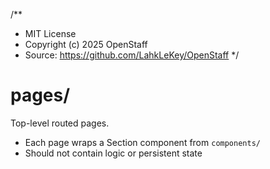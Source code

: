 /**
 * MIT License
 * Copyright (c) 2025 OpenStaff
 * Source: https://github.com/LahkLeKey/OpenStaff
 */

# pages/

Top-level routed pages.

- Each page wraps a Section component from `components/`
- Should not contain logic or persistent state
